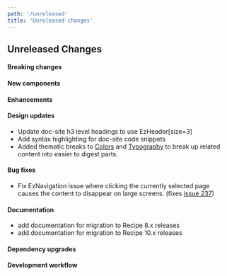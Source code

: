 ```yaml
---
path: '/unreleased'
title: 'Unreleased changes'
---
```


## Unreleased Changes

#### Breaking changes

#### New components

#### Enhancements

#### Design updates

- Update doc-site h3 level headings to use EzHeader[size=3]
- Add syntax highlighting for doc-site code snippets
- Added thematic breaks to [Colors](/styles/colors) and [Typography](/styles/typography) to break up related content into easier to digest parts.

#### Bug fixes

- Fix EzNavigation issue where clicking the currently selected page causes the content to disappear on large screens. (fixes [issue 237](https://github.com/ezcater/recipe/issues/237))

#### Documentation

- add documentation for migration to Recipe 8.x releases
- add documentation for migration to Recipe 10.x releases

#### Dependency upgrades

#### Development workflow
